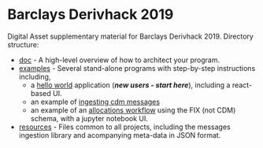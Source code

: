 # Barclays Derivhack 2019

Digital Asset supplementary material for Barclays Derivhack 2019. Directory structure:

* [doc](./doc/README.md) - A high-level overview of how to architect your program.
* [examples](./examples) - Several stand-alone programs with step-by-step instructions including,
  - a [hello world](./examples/hellocdm) application (***new users - start here***), including a react-based UI.
  - an example of [ingesting cdm messages](./examples/ingestcdm)
  - an example of an [allocations workflow](./examples/fixnotebook) using the FIX (not CDM) schema, with a jupyter notebook UI.
* [resources](./resources) - Files common to all projects, including the messages ingestion library and acompanying meta-data in JSON format.
